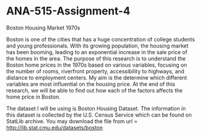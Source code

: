 # ANA-515-Assignment-4
Boston Housing Market 1970s


Boston is one of the cities that has a huge concentration of college students and young professionals. With its growing population, the housing market has been booming, leading to an exponential increase in the sale price of the homes in the area. The purpose of this research is to understand the Boston home prices in the 1970s based on various variables, focusing on the number of rooms, riverfront property, accessibility to highways, and distance to employment centers. My aim is the determine which different variables are most influential on the housing price. At the end of this research, we will be able to find out how each of the factors affects the home price in Boston.

The dataset I will be using is Boston Housing Dataset. The information in this dataset is collected by the U.S. Census Service which can be found on StatLib archive. You may download the file from url = http://lib.stat.cmu.edu/datasets/boston

